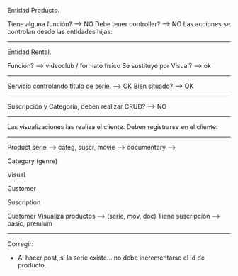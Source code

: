 Entidad Producto.

Tiene alguna función? --> NO
Debe tener controller? --> NO
Las acciones se controlan desde las entidades hijas.

---

Entidad Rental.

Función? --> videoclub / formato físico
Se sustituye por Visual? --> ok

---

Servicio controlando título de serie. --> OK
Bien situado? --> OK

---

Suscripción y Categoría, deben realizar CRUD? --> NO

---

Las visualizaciones las realiza el cliente.
Deben registrarse en el cliente.

---

Product
serie --> categ, suscr,
movie -->
documentary -->

Category (genre)

Visual

Customer

Suscription

Customer
Visualiza productos --> (serie, mov, doc)
Tiene suscripción --> basic, premium

---

Corregir:

- Al hacer post, si la serie existe...
  no debe incrementarse el id de producto.
